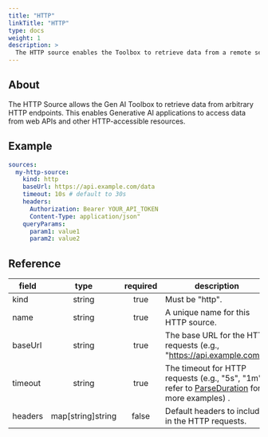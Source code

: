 ```yaml
---
title: "HTTP"
linkTitle: "HTTP"
type: docs
weight: 1
description: >
  The HTTP source enables the Toolbox to retrieve data from a remote server using HTTP.
---
```


## About

The HTTP Source allows the Gen AI Toolbox to retrieve data from arbitrary HTTP
endpoints. This enables Generative AI applications to access data from web APIs
and other HTTP-accessible resources.

## Example

```yaml
sources:
  my-http-source:
    kind: http
    baseUrl: https://api.example.com/data
    timeout: 10s # default to 30s
    headers:
      Authorization: Bearer YOUR_API_TOKEN
      Content-Type: application/json"
    queryParams:
      param1: value1
      param2: value2
```

## Reference

| **field** |     **type**      | **required** | **description**                                                                                                           |
|-----------|:-----------------:|:------------:|---------------------------------------------------------------------------------------------------------------------------|
| kind      |      string       |     true     | Must be "http".                                                                                                           |
| name      |      string       |     true     | A unique name for this HTTP source.                                                                                       |
| baseUrl   |      string       |     true     | The base URL for the HTTP requests (e.g., "<https://api.example.com>").                                                   |
| timeout   |      string       |     true     | The timeout for HTTP requests (e.g., "5s", "1m", refer to [ParseDuration][parse-duration-doc] for more examples)  . |
| headers   | map[string]string |    false     | Default headers to include in the HTTP requests.                                                                          |

[parse-duration-doc]: https://pkg.go.dev/time#ParseDuration
